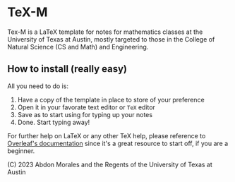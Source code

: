 # TeX-M
Tex-M is a LaTeX template for notes for mathematics classes at the University of Texas at Austin, mostly targeted to those in the College of Natural Science (CS and Math) and Engineering.

## How to install (really easy)
All you need to do is:
1. Have a copy of the template in place to store of your preference
2. Open it in your favorate text editor or ``TeX`` editor
3. Save as to start using for typing up your notes
4. Done. Start typing away!

For further help on LaTeX or any other TeX help, please reference to [Overleaf's documentation](https://www.overleaf.com/learn) since it's a great resource to start off, if you are a beginner.

(C) 2023 Abdon Morales and the Regents of the University of Texas at Austin